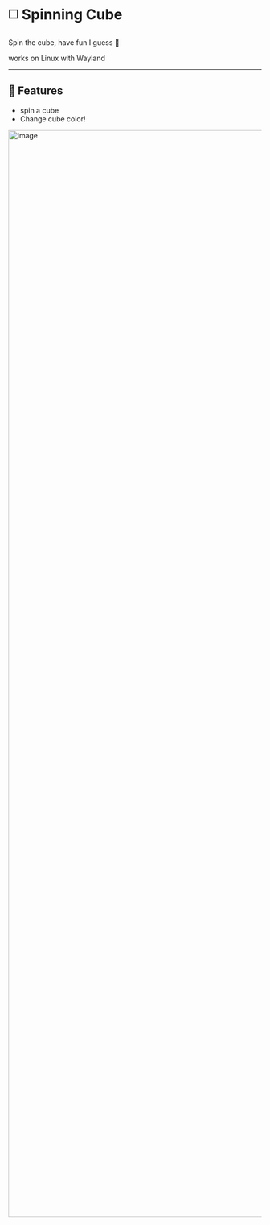 # ◻️ Spinning Cube

Spin the cube, have fun I guess 🤷

works on Linux with Wayland

---

## 🚀 Features
- spin a cube
- Change cube color!
<img width="3836" height="2162" alt="image" src="https://github.com/user-attachments/assets/542219fa-9c1b-4461-9f76-4c2bc53f6f6c" />
